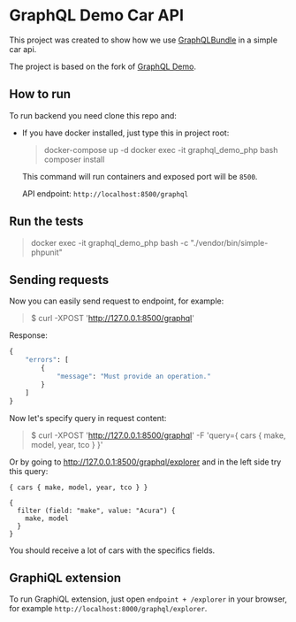 GraphQL Demo Car API
====================


This project was created to show how we use [GraphQLBundle](https://github.com/Youshido/GraphQLBundle) in a simple car api.

The project is based on the fork of [GraphQL Demo](https://github.com/Youshido/GraphQLDemoApp).


## How to run
To run backend you need clone this repo and:

* If you have docker installed, just type this in project root:

  > docker-compose up -d
  > docker exec -it graphql_demo_php bash
  > composer install

  This command will run containers and exposed port will be `8500`.

  API endpoint: `http://localhost:8500/graphql`

## Run the tests
  > docker exec -it graphql_demo_php bash -c "./vendor/bin/simple-phpunit"

## Sending requests
Now you can easily send request to endpoint, for example:
>$ curl -XPOST 'http://127.0.0.1:8500/graphql'

Response:
```graphql
{
    "errors": [
        {
            "message": "Must provide an operation."
        }
    ]
}

```

Now let's specify query in request content:
> $ curl -XPOST 'http://127.0.0.1:8500/graphql' -F 'query={ cars { make, model, year, tco } }'

Or by going to http://127.0.0.1:8500/graphql/explorer and in the left side try this query:
```
{ cars { make, model, year, tco } }
```

```
{
  filter (field: "make", value: "Acura") {
    make, model
  }
}
```

You should receive a lot of cars with the specifics fields.

## GraphiQL extension
To run GraphiQL extension, just open `endpoint + /explorer` in your browser, for example `http://localhost:8000/graphql/explorer`.
